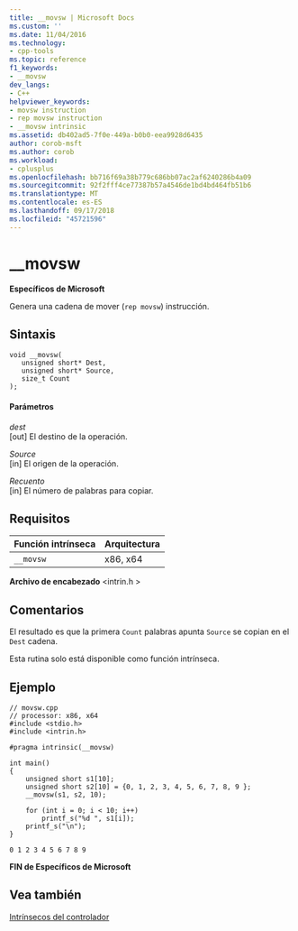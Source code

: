 ```yaml
---
title: __movsw | Microsoft Docs
ms.custom: ''
ms.date: 11/04/2016
ms.technology:
- cpp-tools
ms.topic: reference
f1_keywords:
- __movsw
dev_langs:
- C++
helpviewer_keywords:
- movsw instruction
- rep movsw instruction
- __movsw intrinsic
ms.assetid: db402ad5-7f0e-449a-b0b0-eea9928d6435
author: corob-msft
ms.author: corob
ms.workload:
- cplusplus
ms.openlocfilehash: bb716f69a38b779c686bb07ac2af6240286b4a09
ms.sourcegitcommit: 92f2fff4ce77387b57a4546de1bd4bd464fb51b6
ms.translationtype: MT
ms.contentlocale: es-ES
ms.lasthandoff: 09/17/2018
ms.locfileid: "45721596"
---
```

# <a name="movsw"></a>__movsw
**Específicos de Microsoft**  
  
 Genera una cadena de mover (`rep movsw`) instrucción.  
  
## <a name="syntax"></a>Sintaxis  
  
```  
void __movsw(   
   unsigned short* Dest,   
   unsigned short* Source,   
   size_t Count   
);  
```  
  
#### <a name="parameters"></a>Parámetros  
*dest*<br/>
[out] El destino de la operación.  
  
*Source*<br/>
[in] El origen de la operación.  
  
*Recuento*<br/>
[in] El número de palabras para copiar.  
  
## <a name="requirements"></a>Requisitos  
  
|Función intrínseca|Arquitectura|  
|---------------|------------------|  
|`__movsw`|x86, x64|  
  
 **Archivo de encabezado** \<intrin.h >  
  
## <a name="remarks"></a>Comentarios  
 El resultado es que la primera `Count` palabras apunta `Source` se copian en el `Dest` cadena.  
  
 Esta rutina solo está disponible como función intrínseca.  
  
## <a name="example"></a>Ejemplo  
  
```  
// movsw.cpp  
// processor: x86, x64  
#include <stdio.h>  
#include <intrin.h>  
  
#pragma intrinsic(__movsw)  
  
int main()  
{  
    unsigned short s1[10];  
    unsigned short s2[10] = {0, 1, 2, 3, 4, 5, 6, 7, 8, 9 };  
    __movsw(s1, s2, 10);  
  
    for (int i = 0; i < 10; i++)  
        printf_s("%d ", s1[i]);  
    printf_s("\n");  
}  
```  
  
```Output  
0 1 2 3 4 5 6 7 8 9   
```  
  
**FIN de Específicos de Microsoft**  
  
## <a name="see-also"></a>Vea también  
 [Intrínsecos del controlador](../intrinsics/compiler-intrinsics.md)